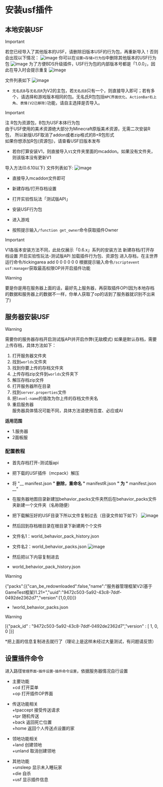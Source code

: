 # 安装usf插件

## 本地安装USF
> [!IMPORTANT]
>若您已经导入了其他版本的USF，请删除旧版本USF的行为包，再重新导入！否则会出现以下情况：
![image](upload/202402/202402121205550.jpg)
你可以在`设置>存储>行为包`中删除其他版本的USF行为包
![image](upload/202402/202402121205230.jpg)
为了方便BDS升级插件，USF行为包的内部版本号都是「1.0.0」，因此在导入时会提示重复
![image](upload/202402/202402121213130.png)

文件列表如下
![image](upload/202402/202402121217300.jpg)
- `无名氏B`与`无名氏R`为V2的主包，若`无名氏B`只有一个，则直接导入即可；若有多个，请选择和游戏版本相同的包。无名氏R包包括`NPC界面优化`、`ActionBar右上角`、`表情(V2已移除)`功能，请自主选择是否导入。

> [!IMPORTANT]
> 注 R包为资源包，B包为USF本体行为包  
> 由于USF使用的美术资源绝大部分为Minecraft原版美术资源，无需二次安装R包，  所以新版USF取消了addon或者zip格式的B+R包形式  
> 如果你想添加R包(资源包)，请查看USF旧版本发布

- 若你打算安装V1，则直接导入`V1`文件夹里面的mcaddon。如果没有文件夹，则该版本没有更新V1

导入方法(0.6.10以下)
文件列表如下:
![image](upload/202402/202402121223520.jpg)
- 直接导入mcaddon文件即可  


- 新建存档/打开存档设置
- 打开实验性玩法「测试版API」
- 安装USF行为包
- 进入游戏
- 按照提示输入`/function get_owner`命令获取插件Owner
> [!IMPORTANT]
> V1各版本安装方法不同，此处仅展示「0.6.x」系列的安装方法
> 新建存档/打开存档设置
> 开启实验性玩法-测试版API
> 加载插件行为包、资源包
> 进入存档，在主世界运行命令/tickingarea add 0 0 0 0 0 0
> 根据提示输入命令`/scriptevent usf:manager`获取最高权限OP并开启插件功能

> [!WARNING]
> 要是你是用在服务器上面的话，最好先上服务器，再获取插件OP!(因为本地存档的数据和服务器上的数据不一样，你单人获取了op的话到了服务器就识别不出来了)

## 服务器安装USF

> [!WARNING]
> 需要你的服务器存档开启测试版API并开启作弊(无敌模式)
> 如果是默认存档，需要上传存档，具体方法如下：  
> 1. 打开服务器文件夹
> 2. 找到`worlds`文件夹
> 3. 找到你要上传的存档文件夹
> 4. 上传存档zip文件到`worlds`文件夹下
> 5. 解压存档zip文件
> 6. 打开服务器所在目录
> 7. 找到`server.properties`文件
> 8. 把`level-name`的值改为你上传的存档文件夹名
> 9. 重启服务器  
> 服务器具体情况可能不同，具体方法请使用百度、必应或AI


**适用范围**
* 1.服务器
* 2面板服

### 配置教程
* 首先存档打开-测试版api
* 把下载的USF插件（mcpack）解压  
* 将 "__ manifest.json __" 删除，重命名 "__ manifestR.json __" 为 "__ manifest.json __"  
* 在服务器地图目录新建加behavior_packs文件夹然后在behavior_packs文件夹新建一个文件夹（名称随便）
* 把下载解压好的USF目录下所以文件复制过去（目录文件如下如下）
 ![image](upload/202402/20241215001.jpg)

* 然后回到存档根目录在根目录下新建两个个文件
* 文件名1：world_behavior_pack_history.json
* 文件名2：world_behavior_packs.json
![ image](upload/202402/20241215002.jpg)

* 然后把以下内容复制进去
* world_behavior_pack_history.json
> [!WARNING]
> {"packs":[{"can_be_redownloaded":false,"name":"服务器管理框架V2(基于GameTest框架)1.21+","uuid":"9472c503-5a92-43c8-7ddf-0492de2362d7","version":[1,0,0]}]}
* !world_behavior_packs.json
> [!WARNING]
> [{"pack_id" : "9472c503-5a92-43c8-7ddf-0492de2362d7","version" : [ 1, 0, 0 ]}]

*把上面的信息复制进去就行了（理论上是这样未经过大量测试，有问题请反馈）

## 设置插件命令
进入路径`管理界面`-`插件设置`-`插件命令设置`，依据服务器情况自行设置  
* 主要功能  
  +cd 打开菜单  
  +op 打开插件OP界面  

* 传送功能相关  
  +tpaccept 接受传送请求   
  +tpr 随机传送  
  +back 返回死亡位置  
  +home 返回个人传送点设置的家  

* 领地功能相关  
  +land 创建领地  
  +unland 取消创建领地  

* 其他功能  
  +unsleep 显示未入睡玩家  
  +die 自杀  
  +usf 显示插件信息  





